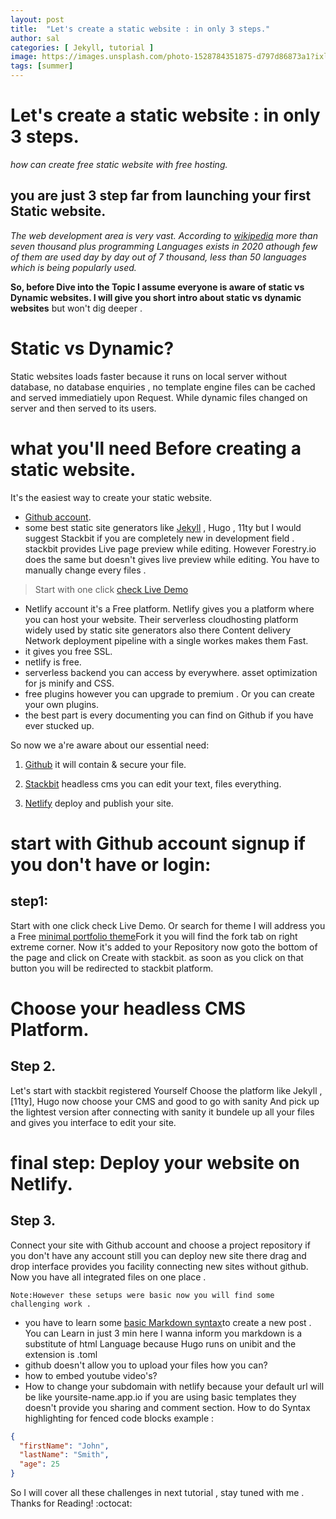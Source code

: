 ```yaml
---
layout: post
title:  "Let's create a static website : in only 3 steps."
author: sal
categories: [ Jekyll, tutorial ]
image: https://images.unsplash.com/photo-1528784351875-d797d86873a1?ixlib=rb-1.2.1&auto=format&fit=crop&w=750&q=80
tags: [summer]
---
```


# Let's create a static website : in only 3 steps.
*how can create free static website with free hosting.*

## you are just 3 step far from launching your first Static website.
*The web development area is very vast. According to [wikipedia](https://en.m.wikipedia.org/wiki/List_of_programming_languages) more than seven thousand plus programming Languages exists in 2020 athough few of them are used day by day out of 7 thousand, less than 50 languages which is being popularly used.*

**So, before Dive into the Topic I assume everyone is aware of static vs Dynamic websites. I will give you short intro about static vs dynamic websites** but won't dig deeper .

# Static vs Dynamic?
Static websites loads faster because it runs on local server without database, no database enquiries , no template engine files can be cached and served immediatiely upon Request. While dynamic files changed on server and then served to its users.

# what you'll need Before creating a static website.
It's the easiest way to create your static website.

- [Github account](https://github.com/).
- some best static site generators like [Jekyll](https://jekyllrb.com/docs/) , Hugo , 11ty but I would suggest Stackbit if you are completely new in development field . stackbit provides Live page preview while editing. However Forestry.io does the same but doesn't gives live preview while editing. You have to manually change every files .

> Start with one click [check Live Demo](https://themes.gohugo.io/theme/hugo-lodi-theme/)

- Netlify account it's a Free platform. Netlify gives you a platform where you can host your website. Their serverless cloudhosting platform widely used by static site generators also there Content delivery Network deployment pipeline with a single workes makes them Fast.
- it gives you free SSL.
- netlify is free.
- serverless backend you can access by everywhere.
asset optimization for js minify and CSS.
- free plugins however you can upgrade to premium . Or you can create your own plugins.
- the best part is every documenting you can find on Github if you have ever stucked up.

So now we a're aware about our essential need:

1. [Github](https://github.com) it will contain & secure your file.

2. [Stackbit](https://stackbit.com) headless cms you can edit your text, files everything.

3. [Netlify](www.netlify.com) deploy and publish your site.

# start with Github account signup if you don't have or login:
## step1:

Start with one click check Live Demo. Or search for theme I will address you a Free [minimal portfolio theme](https://github.com/luizdepra/hugo-coder)Fork it you will find the fork tab on right extreme corner. Now it's added to your Repository now goto the bottom of the page and click on Create with stackbit. as soon as you click on that button you will be redirected to stackbit platform.

# Choose your headless CMS Platform.
## Step 2.

Let's start with stackbit registered Yourself Choose the platform like Jekyll , [11ty], Hugo now choose your CMS and good to go with sanity And pick up the lightest version after connecting with sanity it bundele up all your files and gives you interface to edit your site.

# final step: Deploy your website on Netlify.
## Step 3.

Connect your site with Github account and choose a project repository if you don't have any account still you can deploy new site there drag and drop interface provides you facility connecting new sites without github. Now you have all integrated files on one place .

`Note:However these setups were basic now you will find some challenging work .`

- you have to learn some [basic Markdown syntax](https://www.markdownguide.org/basic-syntax/)to create a new post . You can Learn in just 3 min here I wanna inform you markdown is a substitute of html Language because Hugo runs on unibit and the extension is .toml
- github doesn't allow you to upload your files how you can?
- how to embed youtube video's?
- How to change your subdomain with netlify because your default url will be like yoursite-name.app.io
if you are using basic templates they doesn't provide you sharing and comment section.
How to do Syntax highlighting for fenced code blocks example :


```json
{
  "firstName": "John",
  "lastName": "Smith",
  "age": 25
}
```

So I will cover all these challenges in next tutorial , stay tuned with me . Thanks for Reading! :octocat:








